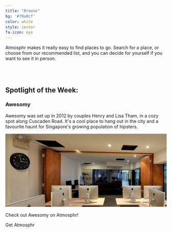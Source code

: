 ```yaml
---
title: "Browse"
bg: '#70a0cf'
color: white
style: center
fa-icon: eye
---
```


Atmosphr makes it really easy to find places to go. Search for a place, or choose from our recommended list, and you can decide for yourself if you want to see it in person.

<br>
<br>

## Spotlight of the Week:

### Awesomy

Awesomy was set up in 2012 by couples Henry and Lisa Tham, in a cozy spot along Cuscaden Road. It's a cool place to hang out in the city and a favourite haunt for Singapore's growing population of hipsters.

![awesome-cafe](assets/mac-cafe.png)

Check out Awesomy on Atmosphr!

<a class="pure-button download-button"><i class="fa fa-download fa-lg"></i> Get Atmosphr</a>